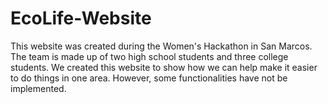 # EcoLife-Website
This website was created during the Women's Hackathon in San Marcos. The team is made up of two high school students and three college students. We created this website to show how we can help make it easier to do things in one area. However, some functionalities have not be implemented.
